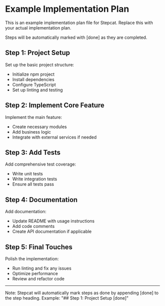 # Example Implementation Plan

This is an example implementation plan file for Stepcat. Replace this with your actual implementation plan.

Steps will be automatically marked with [done] as they are completed.

## Step 1: Project Setup

Set up the basic project structure:
- Initialize npm project
- Install dependencies
- Configure TypeScript
- Set up linting and testing

## Step 2: Implement Core Feature

Implement the main feature:
- Create necessary modules
- Add business logic
- Integrate with external services if needed

## Step 3: Add Tests

Add comprehensive test coverage:
- Write unit tests
- Write integration tests
- Ensure all tests pass

## Step 4: Documentation

Add documentation:
- Update README with usage instructions
- Add code comments
- Create API documentation if applicable

## Step 5: Final Touches

Polish the implementation:
- Run linting and fix any issues
- Optimize performance
- Review and refactor code

---

Note: Stepcat will automatically mark steps as done by appending [done] to the step heading.
Example: "## Step 1: Project Setup [done]"
